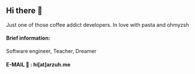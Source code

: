 ## Hi there 🧞‍

Just one of those coffee addict developers. In love with pasta and ohmyzsh

#### Brief information:
Software engineer, Teacher, Dreamer


#### E-MAIL 💬 : hi[at]arzuh.me
